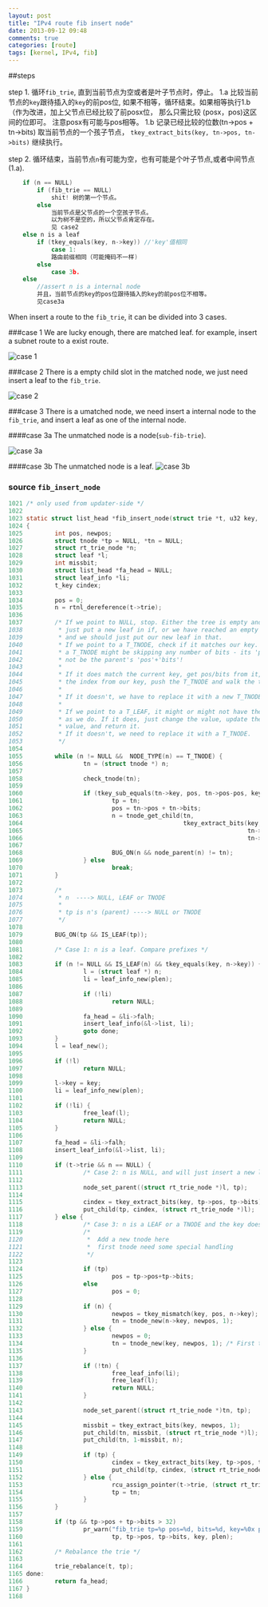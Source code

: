 ```yaml
---
layout: post
title: "IPv4 route fib insert node"
date: 2013-09-12 09:48
comments: true
categories: [route]
tags: [kernel, IPv4, fib]
---
```


##steps

step 1. 循环`fib_trie`, 直到当前节点为空或者是叶子节点时，停止。
	1.a
	比较当前节点的`key`跟待插入的`key`的前pos位,
	如果不相等，循环结束。如果相等执行1.b
       （作为改进，加上父节点已经比较了前posx位， 那么只需比较
	(posx，pos)这区间的位即可。 注意posx有可能与pos相等。
	1.b
	记录已经比较的位数(tn->pos + tn->bits)
	取当前节点的一个孩子节点，
	`tkey_extract_bits(key, tn->pos, tn->bits)`
	继续执行。

step 2. 循环结束，当前节点`n`有可能为空，也有可能是个叶子节点,或者中间节点(1.a).
```c
	if (n == NULL)
		if (fib_trie == NULL)
			shit! 树的第一个节点。
		else
			当前节点是父节点的一个空孩子节点。
			以为树不是空的，所以父节点肯定存在。
			见 case2
	else n is a leaf 
		if (tkey_equals(key, n->key)) //'key'值相同
			case 1:
			路由前缀相同（可能掩码不一样)
		else
			case 3b.
	else
		//assert n is a internal node
		并且，当前节点的key的pos位跟待插入的key的前pos位不相等。
		见case3a

```
<!-- more -->

When insert a route to the `fib_trie`, it 
can be divided into 3 cases.

###case 1
We are lucky enough, there are matched leaf.
for example, insert a subnet route to a exist route.

![case 1](/images/fib_trie/insert_node_case1.jpg)

###case 2
There is a empty child slot in the matched node,
we just need insert a leaf to the `fib_trie`.

![case 2](/images/fib_trie/insert_node_case2.jpg)

###case 3
There is a umatched node, we need insert a internal node
to the `fib_trie`, and insert a leaf as one of the internal
node.

####case 3a
The unmatched node is a node(`sub-fib-trie`).

![case 3a](/images/fib_trie/insert_node_case3a.jpg)

####case 3b
The unmatched node is a leaf.
![case 3b](/images/fib_trie/insert_node_case3b.jpg)

### source `fib_insert_node`
```c
1021 /* only used from updater-side */
1022 
1023 static struct list_head *fib_insert_node(struct trie *t, u32 key, int plen)
1024 {
1025         int pos, newpos;
1026         struct tnode *tp = NULL, *tn = NULL;
1027         struct rt_trie_node *n;
1028         struct leaf *l;
1029         int missbit;
1030         struct list_head *fa_head = NULL;
1031         struct leaf_info *li;
1032         t_key cindex;
1033 
1034         pos = 0;
1035         n = rtnl_dereference(t->trie);
1036 
1037         /* If we point to NULL, stop. Either the tree is empty and we should
1038          * just put a new leaf in if, or we have reached an empty child slot,
1039          * and we should just put our new leaf in that.
1040          * If we point to a T_TNODE, check if it matches our key. Note that
1041          * a T_TNODE might be skipping any number of bits - its 'pos' need
1042          * not be the parent's 'pos'+'bits'!
1043          *
1044          * If it does match the current key, get pos/bits from it, extract
1045          * the index from our key, push the T_TNODE and walk the tree.
1046          *
1047          * If it doesn't, we have to replace it with a new T_TNODE.
1048          *
1049          * If we point to a T_LEAF, it might or might not have the same key
1050          * as we do. If it does, just change the value, update the T_LEAF's
1051          * value, and return it.
1052          * If it doesn't, we need to replace it with a T_TNODE.
1053          */
1054 
1055         while (n != NULL &&  NODE_TYPE(n) == T_TNODE) {
1056                 tn = (struct tnode *) n;
1057 
1058                 check_tnode(tn);
1059 
1060                 if (tkey_sub_equals(tn->key, pos, tn->pos-pos, key)) {
1061                         tp = tn;
1062                         pos = tn->pos + tn->bits;
1063                         n = tnode_get_child(tn,
1064                                             tkey_extract_bits(key,
1065                                                               tn->pos,
1066                                                               tn->bits));
1067 
1068                         BUG_ON(n && node_parent(n) != tn);
1069                 } else
1070                         break;
1071         }
1072 
1073         /*
1074          * n  ----> NULL, LEAF or TNODE
1075          *
1076          * tp is n's (parent) ----> NULL or TNODE
1077          */
1078 
1079         BUG_ON(tp && IS_LEAF(tp));
1080 
1081         /* Case 1: n is a leaf. Compare prefixes */
1082 
1083         if (n != NULL && IS_LEAF(n) && tkey_equals(key, n->key)) {
1084                 l = (struct leaf *) n;
1085                 li = leaf_info_new(plen);
1086 
1087                 if (!li)
1088                         return NULL;
1089 
1090                 fa_head = &li->falh;
1091                 insert_leaf_info(&l->list, li);
1092                 goto done;
1093         }
1094         l = leaf_new();
1095 
1096         if (!l)
1097                 return NULL;
1098 
1099         l->key = key;
1100         li = leaf_info_new(plen);
1101 
1102         if (!li) {
1103                 free_leaf(l);
1104                 return NULL;
1105         }
1106 
1107         fa_head = &li->falh;
1108         insert_leaf_info(&l->list, li);
1109 
1110         if (t->trie && n == NULL) {
1111                 /* Case 2: n is NULL, and will just insert a new leaf */
1112 
1113                 node_set_parent((struct rt_trie_node *)l, tp);
1114 
1115                 cindex = tkey_extract_bits(key, tp->pos, tp->bits);
1116                 put_child(tp, cindex, (struct rt_trie_node *)l);
1117         } else {
1118                 /* Case 3: n is a LEAF or a TNODE and the key doesn't match. */
1119                 /*
1120                  *  Add a new tnode here
1121                  *  first tnode need some special handling
1122                  */
1123 
1124                 if (tp)
1125                         pos = tp->pos+tp->bits;
1126                 else
1127                         pos = 0;
1128 
1129                 if (n) {
1130                         newpos = tkey_mismatch(key, pos, n->key); /* newpos < pos, 因为1083行，见注释1 */
1131                         tn = tnode_new(n->key, newpos, 1);
1132                 } else {
1133                         newpos = 0;
1134                         tn = tnode_new(key, newpos, 1); /* First tnode */
1135                 }
1136 
1137                 if (!tn) {
1138                         free_leaf_info(li);
1139                         free_leaf(l);
1140                         return NULL;
1141                 }
1142 
1143                 node_set_parent((struct rt_trie_node *)tn, tp);
1144 
1145                 missbit = tkey_extract_bits(key, newpos, 1);
1146                 put_child(tn, missbit, (struct rt_trie_node *)l);
1147                 put_child(tn, 1-missbit, n);
1148 
1149                 if (tp) {
1150                         cindex = tkey_extract_bits(key, tp->pos, tp->bits);
1151                         put_child(tp, cindex, (struct rt_trie_node *)tn);
1152                 } else {
1153                         rcu_assign_pointer(t->trie, (struct rt_trie_node *)tn);
1154                         tp = tn;
1155                 }
1156         }
1157 
1158         if (tp && tp->pos + tp->bits > 32)
1159                 pr_warn("fib_trie tp=%p pos=%d, bits=%d, key=%0x plen=%d\n",
1160                         tp, tp->pos, tp->bits, key, plen);
1161 
1162         /* Rebalance the trie */
1163 
1164         trie_rebalance(t, tp);
1165 done:
1166         return fa_head;
1167 }
1168 
```
